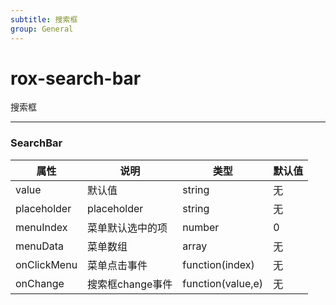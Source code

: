 ```yaml
---
subtitle: 搜索框
group: General
---
```


# rox-search-bar

搜索框

---


### SearchBar

属性 | 说明 | 类型 | 默认值
-----|-----|-----|------
value | 默认值  | string | 无
placeholder | placeholder | string | 无
menuIndex | 菜单默认选中的项 | number | 0
menuData | 菜单数组 | array | 无
onClickMenu | 菜单点击事件 | function(index) | 无
onChange | 搜索框change事件 | function(value,e)  | 无

